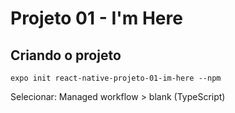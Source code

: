 # Projeto 01 - I'm Here

## Criando o projeto

```
expo init react-native-projeto-01-im-here --npm
```

Selecionar: Managed workflow > blank (TypeScript)
